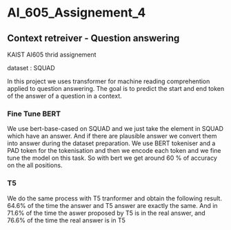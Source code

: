 # AI_605_Assignement_4
## Context retreiver - Question answering
KAIST AI605 thrid assignement

dataset : SQUAD 

In this project we uses transformer for machine reading comprehention applied to question answering. The goal is to predict the start and end token of the answer of a question in a context. 

### Fine Tune BERT 
We use bert-base-cased on SQUAD and we just take the element in SQUAD which have an answer. And if there are plausible answer we convert them into answer during the dataset preparation. We use BERT tokeniser and a PAD token for the tokenisation and then we encode each token and we fine tune the model on this task. 
So with bert we get around 60 % of accuracy on the all positions.

### T5 
We do the same process with T5 tranformer and obtain the following result. 
 64.6% of the time the answer and T5 answer are exactly the same. 
And in 71.6% of the time the aswer proposed by T5 is in the real answer, and 76.6% of the time the real answer is in T5 